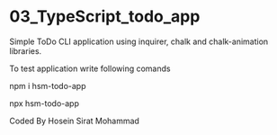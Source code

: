 # 03_TypeScript_todo_app

Simple ToDo CLI application using inquirer, chalk and chalk-animation libraries.

To test application write following comands

npm i hsm-todo-app

npx hsm-todo-app

Coded By Hosein Sirat Mohammad
